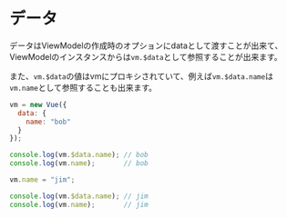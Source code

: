 # データ

データはViewModelの作成時のオプションにdataとして渡すことが出来て、ViewModelのインスタンスからは`vm.$data`として参照することが出来ます。

また、`vm.$data`の値はvmにプロキシされていて、例えば`vm.$data.name`は`vm.name`として参照することも出来ます。

```javascript
vm = new Vue({
  data: {
    name: "bob"
  }
});

console.log(vm.$data.name); // bob
console.log(vm.name);       // bob

vm.name = "jim";

console.log(vm.$data.name); // jim
console.log(vm.name);       // jim
```
